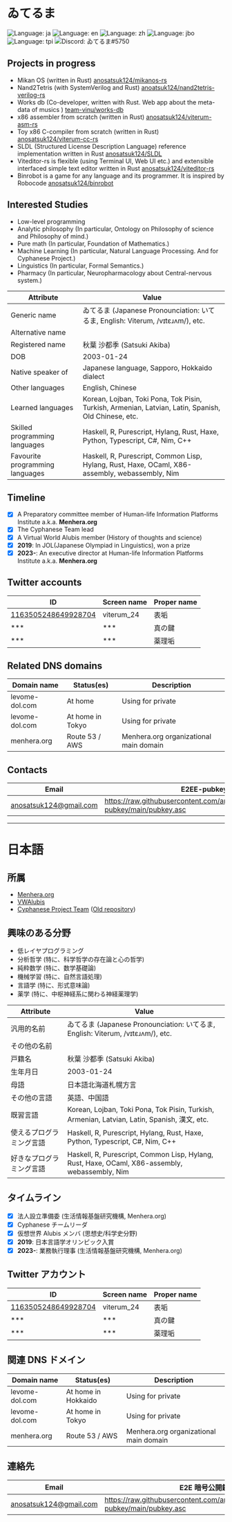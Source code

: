 # ゐてるま

![Language: ja](https://img.shields.io/badge/lang-ja-pink)
![Language: en](https://img.shields.io/badge/lang-en-purple)
![Language: zh](https://img.shields.io/badge/lang-zh-purple)
![Language: jbo](https://img.shields.io/badge/lang-jbo-purple)
![Language: tpi](https://img.shields.io/badge/lang-tpi-purple)
![Discord: ゐてるま#5750](https://img.shields.io/static/v1?label=Discord&message=ゐてるま%235750&color=ca97bf)

## Projects in progress

- Mikan OS (written in Rust) [anosatsuk124/mikanos-rs](https://github.com/anosatsuk124/mikanos-rs)
- Nand2Tetris (with SystemVerilog and Rust) [anoatsuk124/nand2tetris-verilog-rs](https://github.com/anosatsuk124/nand2tetris-verilog-rs)
- Works db (Co-developer, written with Rust. Web app about the meta-data of musics ) [team-vinu/works-db](https://github.com/team-vinu/works-db)
- x86 assembler from scratch (written in Rust) [anosatsuk124/viterum-asm-rs](https://github.com/anosatsuk124/viterum-asm-rs)
- Toy x86 C-compiler from scratch (written in Rust) [anosatsuk124/viterum-cc-rs](https://github.com/anosatsuk124/viterum-cc-rs)
- SLDL (Structured License Description Language) reference implementation written in Rust [anosatsuk124/SLDL](https://github.com/anosatsuk124/SLDL)
- Viteditor-rs is flexible (using Terminal UI, Web UI etc.) and extensible interfaced simple text editor written in Rust [anosatsuk124/viteditor-rs](https://github.com/anosatsuk124/viteditor-rs)
- Binrobot is a game for any language and its programmer. It is inspired by Robocode [anosatsuk124/binrobot](https://github.com/anosatsuk124/binrobot)

## Interested Studies

- Low-level programming
- Analytic philosophy (In particular, Ontology on Philosophy of science and Philosophy of mind.)
- Pure math (In particular, Foundation of Mathematics.)
- Machine Learning (In particular, Natural Language Processing. And for Cyphanese Project.)
- Linguistics (In particular, Formal Semantics.)
- Pharmacy (In particular, Neuropharmacology about Central-nervous system.)

| Attribute                       | Value                                                                                               |
| ------------------------------- | --------------------------------------------------------------------------------------------------- |
| Generic name                    | ゐてるま (Japanese Pronounciation: いてるま, English: Viterum, /vɪtɛɹʌm/), etc.                     |
| Alternative name                |                                                                                                     |
| Registered name                 | 秋葉 沙都季 (Satsuki Akiba)                                                                         |
| DOB                             | 2003-01-24                                                                                          |
| Native speaker of               | Japanese language, Sapporo, Hokkaido dialect                                                        |
| Other languages                 | English, Chinese                                                                                    |
| Learned languages               | Korean, Lojban, Toki Pona, Tok Pisin, Turkish, Armenian, Latvian, Latin, Spanish, Old Chinese, etc. |
| Skilled programming languages   | Haskell, R, Purescript, Hylang, Rust, Haxe, Python, Typescript, C#, Nim, C++                                  |
| Favourite programming languages | Haskell, R, Purescript, Common Lisp, Hylang, Rust, Haxe, OCaml, X86-assembly, webassembly, Nim           |

## Timeline

- [x] A Preparatory committee member of Human-life Information Platforms Institute a.k.a. **Menhera.org**
- [x] The Cyphanese Team lead
- [x] A Virtual World Alubis member (History of thoughts and science)
- [x] **2019**: In JOL(Japanese Olympiad in Linguistics), won a prize
- [x] **2023-**: An executive director at Human-life Information Platforms Institute a.k.a. **Menhera.org**

## Twitter accounts

| ID                                                    | Screen name | Proper name |
| ----------------------------------------------------- | ----------- | ----------- |
| [1163505248649928704](https://twitter.com/viterum_24) | viterum_24  | 表垢        |
| \*\*\*                                                | \*\*\*      | 真の鍵      |
| \*\*\*                                                | \*\*\*      | 薬理垢      |

## Related DNS domains

| Domain name    | Status(es)       | Description                            |
| -------------- | ---------------- | -------------------------------------- |
| levome-dol.com | At home          | Using for private                      |
| levome-dol.com | At home in Tokyo | Using for private                      |
| menhera.org    | Route 53 / AWS   | Menhera.org organizational main domain |

## Contacts

| Email                    | E2EE-pubkey                                                                   |
| ------------------------ | ----------------------------------------------------------------------------- |
| <anosatsuk124@gmail.com> | https://raw.githubusercontent.com/anosatsuk124/Openpgp-pubkey/main/pubkey.asc |

---

# 日本語

## 所属

- [Menhera.org](https://www.menhera.org)
- [VWAlubis](https://pianists.github.io/PsMemoBlog/conworld/)
- [Cyphanese Project Team](https://github.com/anosatsuk124/Cyphanese) ([Old repository](https://github.com/anosatsuk124/Cyphanese-archived))

## 興味のある分野

- 低レイヤプログラミング
- 分析哲学 (特に、科学哲学の存在論と心の哲学)
- 純粋数学 (特に、数学基礎論)
- 機械学習 (特に、自然言語処理)
- 言語学 (特に、形式意味論)
- 薬学 (特に、中枢神経系に関わる神経薬理学)

| Attribute                | Value                                                                                        |
| ------------------------ | -------------------------------------------------------------------------------------------- |
| 汎用的名前               | ゐてるま (Japanese Pronounciation: いてるま, English: Viterum, /vɪtɛɹʌm/), etc.              |
| その他の名前             |                                                                                              |
| 戸籍名                   | 秋葉 沙都季 (Satsuki Akiba)                                                                  |
| 生年月日                 | 2003-01-24                                                                                   |
| 母語                     | 日本語北海道札幌方言                                                                         |
| その他の言語             | 英語、中国語                                                                                 |
| 既習言語                 | Korean, Lojban, Toki Pona, Tok Pisin, Turkish, Armenian, Latvian, Latin, Spanish, 漢文, etc. |
| 使えるプログラミング言語 | Haskell, R, Purescript, Hylang, Rust, Haxe, Python, Typescript, C#, Nim, C++                           |
| 好きなプログラミング言語 | Haskell, R, Purescript, Common Lisp, Hylang, Rust, Haxe, OCaml, X86-assembly, webassembly, Nim    |

## タイムライン

- [x] 法人設立準備委 (生活情報基盤研究機構, Menhera.org)
- [x] Cyphanese チームリーダ
- [x] 仮想世界 Alubis メンバ (思想史/科学史分野)
- [x] **2019**: 日本言語学オリンピック入賞
- [x] **2023-**: 業務執行理事 (生活情報基盤研究機構, Menhera.org)

## Twitter アカウント

| ID                                                    | Screen name | Proper name |
| ----------------------------------------------------- | ----------- | ----------- |
| [1163505248649928704](https://twitter.com/viterum_24) | viterum_24  | 表垢        |
| \*\*\*                                                | \*\*\*      | 真の鍵      |
| \*\*\*                                                | \*\*\*      | 薬理垢      |

## 関連 DNS ドメイン

| Domain name    | Status(es)          | Description                            |
| -------------- | ------------------- | -------------------------------------- |
| levome-dol.com | At home in Hokkaido | Using for private                      |
| levome-dol.com | At home in Tokyo    | Using for private                      |
| menhera.org    | Route 53 / AWS      | Menhera.org organizational main domain |

## 連絡先

| Email                    | E2E 暗号公開鍵                                                                |
| ------------------------ | ----------------------------------------------------------------------------- |
| <anosatsuk124@gmail.com> | https://raw.githubusercontent.com/anosatsuk124/Openpgp-pubkey/main/pubkey.asc |
